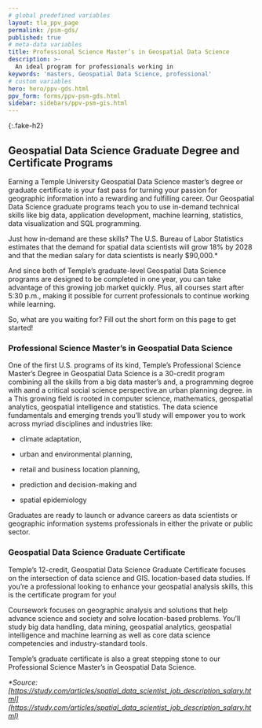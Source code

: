 ```yaml
---
# global predefined variables
layout: tla_ppv_page
permalink: /psm-gds/
published: true
# meta-data variables
title: Professional Science Master’s in Geospatial Data Science
description: >-
  An ideal program for professionals working in
keywords: 'masters, Geospatial Data Science, professional'  
# custom variables
hero: hero/ppv-gds.html
ppv_form: forms/ppv-psm-gds.html
sidebar: sidebars/ppv-psm-gis.html
---
```


{:.fake-h2}

## Geospatial Data Science Graduate Degree and Certificate Programs
Earning a Temple University Geospatial Data Science master’s degree or graduate certificate is your fast pass for turning your passion for geographic information into a rewarding and fulfilling career. Our Geospatial Data Science graduate programs teach you to use in-demand technical skills like big data, application development, machine learning, statistics, data visualization and SQL programming.

Just how in-demand are these skills? The U.S. Bureau of Labor Statistics estimates that the demand for spatial data scientists will grow 18% by 2028 and that the median salary for data scientists is nearly $90,000.*

And since both of Temple’s graduate-level Geospatial Data Science programs are designed to be completed in one year, you can take advantage of this growing job market quickly. Plus, all courses start after 5:30 p.m., making it possible for current professionals to continue working while learning.

So, what are you waiting for? Fill out the short form on this page to get started!

### Professional Science Master’s in Geospatial Data Science
One of the first U.S. programs of its kind, Temple’s Professional Science Master’s Degree in Geospatial Data Science is a 30-credit program combining all the skills from a big data master’s and, a programming degree with aand a critical social science perspective.an urban planning degree. in a This growing field is rooted in computer science, mathematics, geospatial analytics, geospatial intelligence and statistics. The data science fundamentals and emerging trends you’ll study will empower you to work across myriad disciplines and industries like:

+ climate adaptation,

+ urban and environmental planning,

+ retail and business location planning,

+ prediction and decision-making and

+ spatial epidemiology

Graduates are ready to launch or advance careers as data scientists or geographic information systems professionals in either the private or public sector.

### Geospatial Data Science Graduate Certificate
Temple’s 12-credit, Geospatial Data Science Graduate Certificate focuses on the intersection of data science and GIS.  location-based data studies. If you’re a professional looking to enhance your geospatial analysis skills, this is the certificate program for you! 

Coursework focuses on geographic analysis and solutions that help advance science and society and solve location-based problems. You’ll study big data handling, data mining, geospatial analytics, geospatial intelligence and machine learning as well as core data science competencies and industry-standard tools.

Temple’s graduate certificate is also a great stepping stone to our Professional Science Master’s in Geospatial Data Science.

 
_*Source: [https://study.com/articles/spatial_data_scientist_job_description_salary.html](https://study.com/articles/spatial_data_scientist_job_description_salary.html)_
